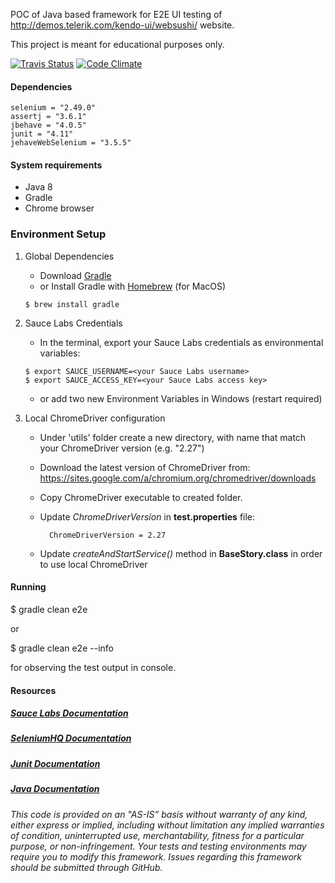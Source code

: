POC of Java based framework for E2E UI testing of http://demos.telerik.com/kendo-ui/websushi/ website.

This project is meant for educational purposes only. 

[![Travis Status](https://travis-ci.org/testoftiramisu/AutomationTraining.svg?branch=master)](https://travis-ci.org/testoftiramisu/AutomationTraining)
[![Code Climate](https://codeclimate.com/github/testoftiramisu/AutomationTraining/badges/gpa.svg)](https://codeclimate.com/github/testoftiramisu/AutomationTraining)


#### Dependencies

    selenium = "2.49.0"
    assertj = "3.6.1"
    jbehave = "4.0.5"
    junit = "4.11"
    jehaveWebSelenium = "3.5.5"

#### System requirements

* Java 8
* Gradle
* Chrome browser

### Environment Setup

1. Global Dependencies
    * Download [Gradle](https://gradle.org/gradle-download/)
    * or Install Gradle with [Homebrew](http://brew.sh/) (for MacOS)
    ```
    $ brew install gradle
    ```
2. Sauce Labs Credentials
    * In the terminal, export your Sauce Labs credentials as environmental variables:
    ```
    $ export SAUCE_USERNAME=<your Sauce Labs username>
    $ export SAUCE_ACCESS_KEY=<your Sauce Labs access key>
    ```
    
    * or add two new Environment Variables in Windows (restart required)

3. Local ChromeDriver configuration

    * Under 'utils' folder create a new directory, with name that match your ChromeDriver version (e.g. "2.27")

    * Download the latest version of ChromeDriver from: https://sites.google.com/a/chromium.org/chromedriver/downloads

    * Copy ChromeDriver executable to created folder.

    * Update *ChromeDriverVersion* in **test.properties** file:

            ChromeDriverVersion = 2.27
        
    * Update *createAndStartService()* method in **BaseStory.class** in order to use local ChromeDriver

#### Running

$ gradle clean e2e

or

$ gradle clean e2e --info

for observing the test output in console.

#### Resources
##### [Sauce Labs Documentation](https://wiki.saucelabs.com/)

##### [SeleniumHQ Documentation](http://www.seleniumhq.org/docs/)

##### [Junit Documentation](http://junit.org/javadoc/latest/index.html)

##### [Java Documentation](https://docs.oracle.com/javase/7/docs/api/)

*This code is provided on an "AS-IS” basis without warranty of any kind, either express or implied, including without limitation any implied warranties of condition, uninterrupted use, merchantability, fitness for a particular purpose, or non-infringement. Your tests and testing environments may require you to modify this framework. Issues regarding this framework should be submitted through GitHub.*

